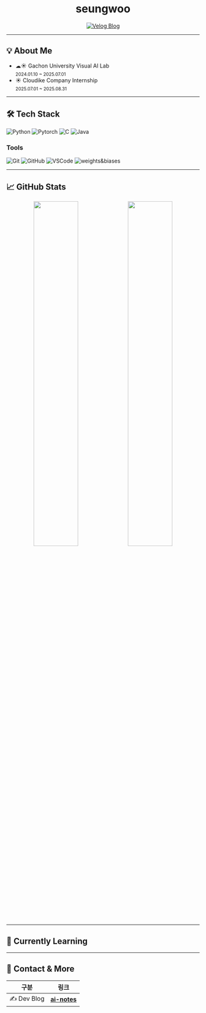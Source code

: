 <div align="center">

# seungwoo

[![Velog Blog](https://img.shields.io/badge/Velog-BLOG-20C997?style=flat-square&logo=velog&logoColor=white)](https://velog.io/@swoo531)

</div>

---

## 💡 About Me

- ☁☀️ Gachon University Visual AI Lab  
  <sub>2024.01.10 ~ 2025.07.01</sub>
- ☀️ Cloudike Company Internship  
  <sub>2025.07.01 ~ 2025.08.31</sub>


---

## 🛠 Tech Stack

![Python](https://img.shields.io/badge/Python-3776AB?style=flat&logo=python&logoColor=white)
![Pytorch](https://img.shields.io/badge/Pytorch-EE4C2C?style=flat&logo=Pytorch&logoColor=white)
![C](https://img.shields.io/badge/C-A8B9CC?style=flat&logo=C&logoColor=white)
![Java](https://img.shields.io/badge/Java-007396?style=flat&logo=java&logoColor=white)

### Tools
![Git](https://img.shields.io/badge/Git-F05032?style=flat&logo=git&logoColor=white)
![GitHub](https://img.shields.io/badge/GitHub-181717?style=flat&logo=github&logoColor=white)
![VSCode](https://img.shields.io/badge/VSCode-007ACC?style=flat&logo=visualstudiocode&logoColor=white)
![weights&biases](https://img.shields.io/badge/weights&biases-FFBE00?style=flat&logo=weights&biases&logoColor=white)

---

## 📈 GitHub Stats

<div align="center">

<img src="https://github-readme-stats.vercel.app/api?username=Jeonseungwoo1&show_icons=true&theme=transparent&hide_border=true&rank_icon=percentile" width="48%"/>
<img src="https://github-readme-stats.vercel.app/api/top-langs/?username=Jeonseungwoo1&layout=compact&theme=transparent&hide_border=true&langs_count=6" width="48%"/>

</div>

---

## 🚀 Currently Learning


---

## 🔗 Contact & More

| 구분 | 링크 |
|------|------|
| ✍️ Dev Blog | [**ai-notes**](https://velog.io/@swoo531) |
